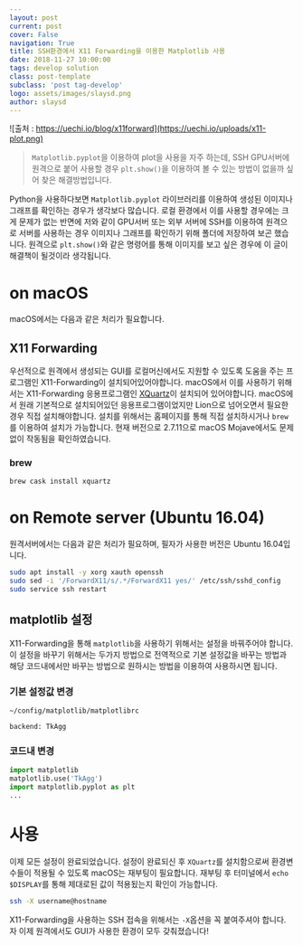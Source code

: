 ```yaml
---
layout: post
current: post
cover: False
navigation: True
title: SSH환경에서 X11 Forwarding을 이용한 Matplotlib 사용
date: 2018-11-27 10:00:00
tags: develop solution
class: post-template
subclass: 'post tag-develop'
logo: assets/images/slaysd.png
author: slaysd
---
```


![출처 : https://uechi.io/blog/x11forward](https://uechi.io/uploads/x11-plot.png)

> `Matplotlib.pyplot`을 이용하여 plot을 사용을 자주 하는데, SSH GPU서버에 원격으로 붙어 사용할 경우 `plt.show()`을 이용하여 볼 수 있는 방법이 없을까 싶어 찾은 해결방법입니다.

Python을 사용하다보면 `Matplotlib.pyplot` 라이브러리를 이용하여 생성된 이미지나 그래프를 확인하는 경우가 생각보다 많습니다. 로컬 환경에서 이를 사용할 경우에는 크게 문제가 없는 반면에 저와 같이 GPU서버 또는 외부 서버에 SSH를 이용하여 원격으로 서버를 사용하는 경우 이미지나 그래프를 확인하기 위해 폴더에 저장하여 보곤 했습니다. 원격으로 `plt.show()`와 같은 명령어를 통해 이미지를 보고 싶은 경우에 이 글이 해결책이 될것이라 생각됩니다.

# on macOS
macOS에서는 다음과 같은 처리가 필요합니다.

## X11 Forwarding
우선적으로 원격에서 생성되는 GUI를 로컬머신에서도 지원할 수 있도록 도움을 주는 프로그램인 X11-Forwarding이 설치되어있어야합니다. macOS에서 이를 사용하기 위해서는 X11-Forwarding 응용프로그램인 [XQuartz](https://www.xquartz.org)이 설치되어 있어야합니다. macOS에서 원래 기본적으로 설치되어있던 응용프로그램이었지만 Lion으로 넘어오면서 필요한 경우 직접 설치해야합니다. 설치를 위해서는 홈페이지를 통해 직접 설치하시거나 `brew`를 이용하여 설치가 가능합니다. 현재 버전으로 2.7.11으로 macOS Mojave에서도 문제 없이 작동됨을 확인하였습니다.

### brew
``` bash
brew cask install xquartz
```

# on Remote server (Ubuntu 16.04)
원격서버에서는 다음과 같은 처리가 필요하며, 필자가 사용한 버전은 Ubuntu 16.04입니다.

``` bash
sudo apt install -y xorg xauth openssh
sudo sed -i '/ForwardX11/s/.*/ForwardX11 yes/' /etc/ssh/sshd_config
sudo service ssh restart
```

## matplotlib 설정
X11-Forwarding을 통해 `matplotlib`을 사용하기 위해서는 설정을 바꿔주어야 합니다. 이 설정을 바꾸기 위해서는 두가지 방법으로 전역적으로 기본 설정값을 바꾸는 방법과 해당 코드내에서만 바꾸는 방법으로 원하시는 방법을 이용하여 사용하시면 됩니다.

### 기본 설정값 변경
`~/config/matplotlib/matplotlibrc`
``` vim
backend: TkAgg
```

### 코드내 변경
``` python
import matplotlib
matplotlib.use('TkAgg')
import matplotlib.pyplot as plt
...
```

# 사용
이제 모든 설정이 완료되었습니다. 설정이 완료되신 후 `XQuartz`를 설치함으로써 환경변수들이 적용될 수 있도록 macOS는 재부팅이 필요합니다. 재부팅 후 터미널에서 `echo $DISPLAY`를 통해 제대로된 값이 적용됬는지 확인이 가능합니다.

``` bash
ssh -X username@hostname
```
X11-Forwarding을 사용하는 SSH 접속을 위해서는 `-X`옵션을 꼭 붙여주셔야 합니다. 자 이제 원격에서도 GUI가 사용한 환경이 모두 갖춰졌습니다!
